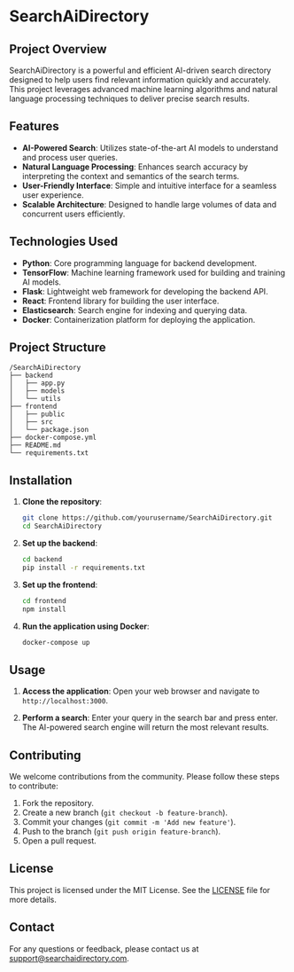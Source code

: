 # SearchAiDirectory

## Project Overview
SearchAiDirectory is a powerful and efficient AI-driven search directory designed to help users find relevant information quickly and accurately. This project leverages advanced machine learning algorithms and natural language processing techniques to deliver precise search results.

## Features
- **AI-Powered Search**: Utilizes state-of-the-art AI models to understand and process user queries.
- **Natural Language Processing**: Enhances search accuracy by interpreting the context and semantics of the search terms.
- **User-Friendly Interface**: Simple and intuitive interface for a seamless user experience.
- **Scalable Architecture**: Designed to handle large volumes of data and concurrent users efficiently.

## Technologies Used
- **Python**: Core programming language for backend development.
- **TensorFlow**: Machine learning framework used for building and training AI models.
- **Flask**: Lightweight web framework for developing the backend API.
- **React**: Frontend library for building the user interface.
- **Elasticsearch**: Search engine for indexing and querying data.
- **Docker**: Containerization platform for deploying the application.

## Project Structure
```
/SearchAiDirectory
├── backend
│   ├── app.py
│   ├── models
│   └── utils
├── frontend
│   ├── public
│   ├── src
│   └── package.json
├── docker-compose.yml
├── README.md
└── requirements.txt
```

## Installation
1. **Clone the repository**:
    ```bash
    git clone https://github.com/yourusername/SearchAiDirectory.git
    cd SearchAiDirectory
    ```

2. **Set up the backend**:
    ```bash
    cd backend
    pip install -r requirements.txt
    ```

3. **Set up the frontend**:
    ```bash
    cd frontend
    npm install
    ```

4. **Run the application using Docker**:
    ```bash
    docker-compose up
    ```

## Usage
1. **Access the application**:
    Open your web browser and navigate to `http://localhost:3000`.

2. **Perform a search**:
    Enter your query in the search bar and press enter. The AI-powered search engine will return the most relevant results.

## Contributing
We welcome contributions from the community. Please follow these steps to contribute:
1. Fork the repository.
2. Create a new branch (`git checkout -b feature-branch`).
3. Commit your changes (`git commit -m 'Add new feature'`).
4. Push to the branch (`git push origin feature-branch`).
5. Open a pull request.

## License
This project is licensed under the MIT License. See the [LICENSE](LICENSE) file for more details.

## Contact
For any questions or feedback, please contact us at support@searchaidirectory.com.
